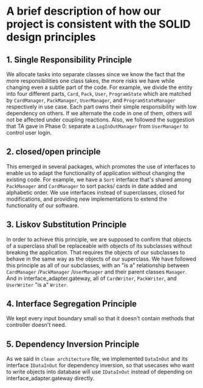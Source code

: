 # A brief description of how our project is consistent with the SOLID design principles

## 1. Single Responsibility Principle
We allocate tasks into separate classes since we know the fact that the more responsibilities one class takes, the more risks we have while changing even a subtle part of the code. For example, we divide the entity into four different parts, `Card`, `Pack`, `User`, `ProgramState` which are matched by `CardManager`, `PackManager`, `UserManager`, and `ProgramStateManager` respectively in use case. Each part owns their simple responsibility with low dependency on others. If we alternate the code in one of them, others will not be affected under coupling reactions. Also, we followed the suggestion that TA gave in Phase 0: separate a `LogInOutManager` from `UserManager` to control user login.

## 2. closed/open principle
This emerged in several packages, which promotes the use of interfaces to enable us to adapt the functionality of application without changing the existing code. For example, we have a `Sort` interface that's shared among `PackManager` and `CardManager` to sort packs/ cards in date added and alphabetic order. We use interfaces instead of superclasses, closed for modifications, and providing new implementations to extend the functionality of our software.

## 3. Liskov Substitution Principle
In order to achieve this principle, we are supposed to confirm that objects of a superclass shall be replaceable with objects of its subclasses without breaking the application. That requires the objects of our subclasses to behave in the same way as the objects of our superclass. We have followed this principle as all of our subclasses, with an "is a" relationship between `CardManager` /`PackManager` /`UserManager` and their parent classes `Manager`. And in interface_adapter.gateway, all of `CardWriter`, `PackWriter`, and `UserWriter` "is a" `Writer`.

## 4. Interface Segregation Principle
We kept every input boundary small so that it doesn't contain methods that controller doesn't need.

## 5. Dependency Inversion Principle
As we said in `clean architecture` file, we implemented `DataInOut` and its interface `IDataInOut` for dependency inversion, so that usecases who want to write objects into database will use `IDataInOut` instead of depending on interface_adapter.gateway directly.
